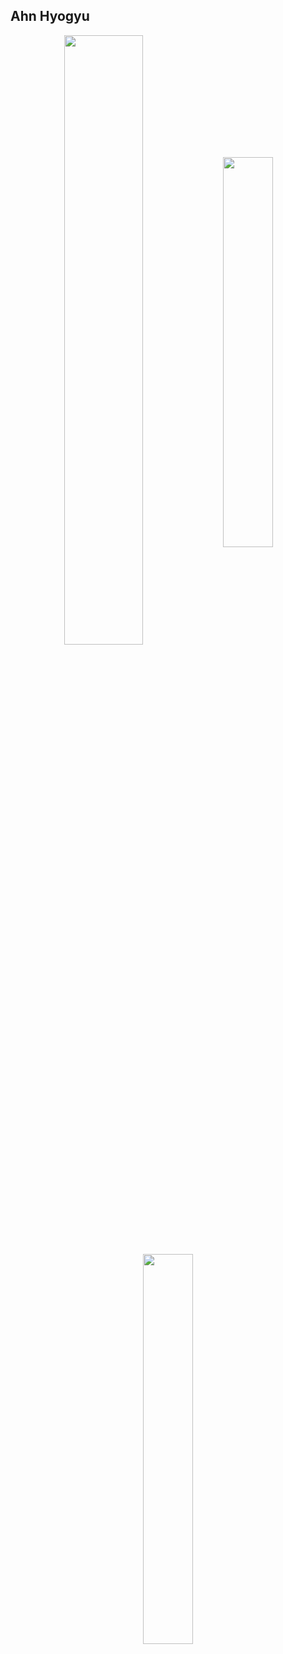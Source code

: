 ## Ahn Hyogyu

<div align="center" style="margin-bottom:200px">
  <img width=50% align="center" src="https://github-readme-stats.vercel.app/api?username=HyogyuAhn&show_icons=true&theme=tokyonight" />
  <img width=40% align="center" src="https://github-readme-stats.vercel.app/api/top-langs/username=HyogyuAhn&layout=compact=show_icons=true&theme=tokyonight" />
  <img width=40% align="center" src="https://banner.codetree.ai/v1/banner/hyogyu4981" />
</div>
